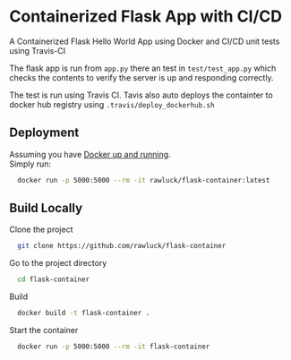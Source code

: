 
# Containerized Flask App with CI/CD 

A Containerized Flask Hello World App using Docker and CI/CD unit tests using Travis-CI

The flask app is run from `app.py` there an test in `test/test_app.py` which checks the contents to verify the server is up and responding correctly.

The test is run using Travis CI. Tavis also auto deploys the containter to docker hub registry using `.travis/deploy_dockerhub.sh`


## Deployment

Assuming you have [Docker up and running](https://docs.docker.com/get-started/).  
Simply run: 
```bash
  docker run -p 5000:5000 --rm -it rawluck/flask-container:latest
```

  
## Build Locally

Clone the project

```bash
  git clone https://github.com/rawluck/flask-container
```

Go to the project directory

```bash
  cd flask-container
```

Build 

```bash
  docker build -t flask-container .
```

Start the container

```bash
  docker run -p 5000:5000 --rm -it flask-container
```

  